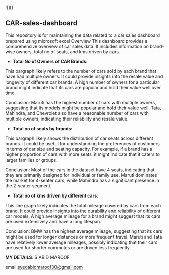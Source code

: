 ![][]
 ## CAR-sales-dashboard
This repository is for maintaining the data related to a car sales dashboard prepared using microsoft excel
Overview
This dashboard provides a comprehensive overview of car sales data. It includes information on brand-wise owners, total no of seats, and kms driven by cars.
 
* **Total No of Owners of CAR Brands:**

This bargraph likely refers to the number of cars sold by each brand that have had multiple owners. It could provide insights into the resale value and longevity of different car brands. A high number of owners for a particular brand might indicate that its cars are popular and hold their value well over time.

Conclusion: Maruti has the highest number of cars with multiple owners, suggesting that its models might be popular and hold their value well. Tata, Mahindra, and Chevrolet also have a reasonable number of cars with multiple owners, indicating their reliability and resale value.

* **Total no of seats by brands:** 

This bargraph likely shows the distribution of car seats across different brands. It could be useful for understanding the preferences of customers in terms of car size and seating capacity. For example, if a brand has a higher proportion of cars with more seats, it might indicate that it caters to larger families or groups.

Conclusion: Most of the cars in the dataset have 4 seats, indicating that they are primarily designed for individual or family use. Maruti dominates the market for 4-seater cars, while Mahindra has a significant presence in the 2-seater segment.

* **Total no of kms driven by different cars**:

This line graph likely indicates the total mileage covered by cars from each brand. It could provide insights into the durability and reliability of different car models. A high average mileage for a brand might suggest that its cars are used extensively and have a long lifespan.

Conclusion: BMW has the highest average mileage, suggesting that its cars might be used for longer distances or more frequent travel. Maruti and Tata have relatively lower average mileages, possibly indicating that their cars are used for shorter commutes or are driven less frequently.

**MY DETAILS**:
S.ABID MAROOF 

email:syedabidmaroof30@gmail.com

